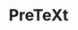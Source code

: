 ---
objectid: pretext
objecttype: tool
title: PreTeXt
objectlink: 'https://pretextbook.org/'
github-repo: 'https://github.com/rbeezer/mathbook'
documentation: 'https://pretextbook.org/documentation.html'
description: "An XML schema for authors of mathematical research articles, textbooks, and monographs.  It's based on DocBook and LaTeX and can generate static HTML, PDF, EPUB, and Jupyter Notebooks. Integrates with WebWork homework assignments and Sage Math Cells."
category: 'Digital Publishing'
technologies: 'xsltproc'
software-requirements: 'Git; Terminal; command-prompt'
people:
  - name: Rob Beezer 
    github: rbeezer
---